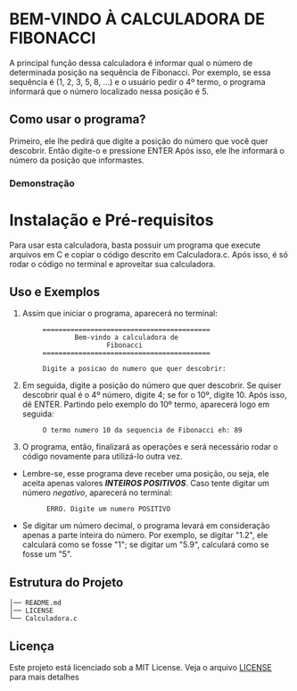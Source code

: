 # BEM-VINDO À CALCULADORA DE FIBONACCI
            
A principal função dessa calculadora é informar qual o número de determinada
posição na sequência de Fibonacci.
Por exemplo, se essa sequência é (1, 2, 3, 5, 8, ...) e o usuário pedir 
o 4º termo, o programa informará que o número localizado nessa posição é 5.

## Como usar o programa?
Primeiro, ele lhe pedirá que digite a posição do número que você quer
descobrir. Então digite-o e pressione ENTER
Após isso, ele lhe informará o número da posição que informastes.
    
### Demonstração

# Instalação e Pré-requisitos
Para usar esta calculadora, basta possuir um programa que execute
arquivos em C e copiar o código descrito em Calculadora.c. Após isso,
é só rodar o código no terminal e aproveitar sua calculadora.

## Uso e Exemplos
1. Assim que iniciar o programa, aparecerá no terminal:

            ==========================================
                    Bem-vindo a calculadora de
                            Fibonacci
            ==========================================

            Digite a posicao do numero que quer descobrir:
                                                            
1. Em seguida, digite a posição do número que quer descobrir. Se quiser 
descobrir qual é o 4º número, digite 4; se for o 10º, digite 10. 
Após isso, dê ENTER.
Partindo pelo exemplo do 10º termo, aparecerá logo em seguida:
        
            O termo numero 10 da sequencia de Fibonacci eh: 89
                                                                
1. O programa, então, finalizará as operações e será necessário rodar o
código novamente para utilizá-lo outra vez.

* Lembre-se, esse programa deve receber uma posição, ou seja, ele aceita
apenas valores ***INTEIROS POSITIVOS***. 
Caso tente digitar um número *negativo*, aparecerá no terminal:
        
            ERRO. Digite um numero POSITIVO
                                            
* Se digitar um número decimal, o programa levará em consideração apenas
a parte inteira do número. Por exemplo, se digitar "1.2", ele calculará
como se fosse "1"; se digitar um "5.9", calculará como se fosse um "5".

## Estrutura do Projeto
    │── README.md
    │── LICENSE
    └── Calculadora.c

## Licença
Este projeto está licenciado sob a MIT License. 
Veja o arquivo [LICENSE](LICENSE) para mais detalhes
